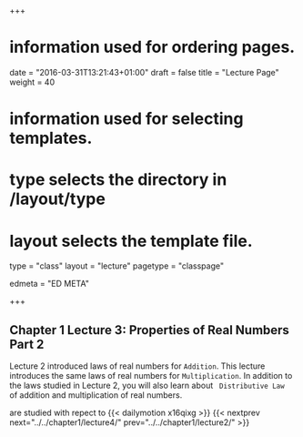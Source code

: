 +++
# information used for ordering pages.
date = "2016-03-31T13:21:43+01:00"
draft = false
title = "Lecture Page"
weight = 40

# information used for selecting templates.
# type selects the directory in /layout/type
# layout selects the template file.

type   = "class"
layout = "lecture"
pagetype = "classpage"





edmeta = "ED META"

+++
## Chapter 1 Lecture 3: Properties of Real Numbers Part 2

<p class="lead">  Lecture 2 introduced 
laws of real numbers for <code>Addition</code>. This lecture introduces the same laws
of real numbers for <code>Multiplication</code>.
In addition to the laws studied in Lecture 2, you will also learn about <code> Distributive Law </code>
of addition and multiplication of real numbers.

</p>
are studied with repect to 
{{< dailymotion x16qixg >}}
{{< nextprev next="../../chapter1/lecture4/"     prev="../../chapter1/lecture2/"  >}}

